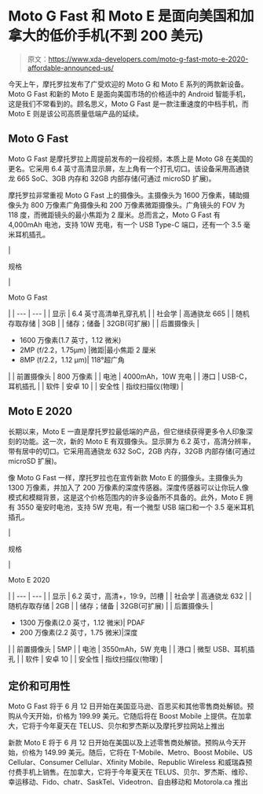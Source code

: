 # Moto G Fast 和 Moto E 是面向美国和加拿大的低价手机(不到 200 美元)

> 原文：<https://www.xda-developers.com/moto-g-fast-moto-e-2020-affordable-announced-us/>

今天上午，摩托罗拉发布了广受欢迎的 Moto G 和 Moto E 系列的两款新设备。Moto G Fast 和新的 Moto E 是面向美国市场的价格适中的 Android 智能手机，这是我们不常看到的。顾名思义，Moto G Fast 是一款注重速度的中档手机，而 Moto E 则是该公司高质量低端产品的延续。

## Moto G Fast

Moto G Fast 是摩托罗拉上周提前发布的一段视频，本质上是 Moto G8 在美国的更名。它采用 6.4 英寸高清显示屏，左上角有一个打孔切口。该设备采用高通骁龙 665 SoC、3GB 内存和 32GB 内部存储(可通过 microSD 扩展)。

摩托罗拉非常重视 Moto G Fast 上的摄像头。主摄像头为 1600 万像素，辅助摄像头为 800 万像素广角摄像头和 200 万像素微距摄像头。广角镜头的 FOV 为 118 度，而微距镜头的最小焦距为 2 厘米。总而言之，Moto G Fast 有 4,000mAh 电池，支持 10W 充电，有一个 USB Type-C 端口，还有一个 3.5 毫米耳机插孔。

| 

规格

 | 

Moto G Fast

 |
| --- | --- |
| 显示 | 6.4 英寸高清单孔穿孔机 |
| 社会学 | 高通骁龙 665 |
| 随机存取存储 | 3GB |
| 储存；储备 | 32GB(可扩展) |
| 后置摄像头 | 

*   1600 万像素(1.7 英寸，1.12 微米)
*   2MP (f/2.2，1.75μm) &#124;微距&#124;最小焦距 2 厘米
*   8MP (f/2.2，1.12 μm)&#124; 118°超广角

 |
| 前置摄像头 | 800 万像素 |
| 电池 | 4000mAh，10W 充电 |
| 港口 | USB-C，耳机插孔 |
| 软件 | 安卓 10 |
| 安全性 | 指纹扫描仪(物理) |

## Moto E 2020

长期以来，Moto E 一直是摩托罗拉最低端的产品，但它继续获得更多令人印象深刻的功能。这一次，新的 Moto E 有双摄像头。显示屏为 6.2 英寸，高清分辨率，带有居中的切口。它采用高通骁龙 632 SoC，2GB 内存，32GB 内部存储(可通过 microSD 扩展)。

像 Moto G Fast 一样，摩托罗拉也在宣传新款 Moto E 的摄像头。主摄像头为 1300 万像素，并加入了 200 万像素的深度传感器。深度传感器可以让你玩人像模式和模糊背景，这是这个价格范围内的许多设备所不具备的。此外，Moto E 拥有 3550 毫安时电池，支持 5W 充电，有一个微型 USB 端口和一个 3.5 毫米耳机插孔。

| 

规格

 | 

Moto E 2020

 |
| --- | --- |
| 显示 | 6.2 英寸，高清+，19:9，凹槽 |
| 社会学 | 高通骁龙 632 |
| 随机存取存储 | 2GB |
| 储存；储备 | 32GB(可扩展) |
| 后置摄像头 | 

*   1300 万像素(2.0 英寸，1.12 微米)&#124; PDAF
*   200 万像素(2.2 英寸，1.75 微米)&#124;深度

 |
| 前置摄像头 | 5MP |
| 电池 | 3550mAh，5W 充电 |
| 港口 | 微型 USB、耳机插孔 |
| 软件 | 安卓 10 |
| 安全性 | 指纹扫描仪(物理) |

## 定价和可用性

Moto G Fast 将于 6 月 12 日开始在美国亚马逊、百思买和其他零售商处解锁。预购从今天开始，价格为 199.99 美元。它随后将在 Boost Mobile 上提供。在加拿大，它将于今年夏天在 TELUS、贝尔和罗杰斯以及摩托罗拉网站上推出

新款 Moto E 将于 6 月 12 日开始在美国以及上述零售商处解锁。预购从今天开始，价格为 149.99 美元。随后，它将在 T-Mobile、Metro、Boost Mobile、US Cellular、Consumer Cellular、Xfinity Mobile、Republic Wireless 和威瑞森预付费手机上销售。在加拿大，它将于今年夏天在 TELUS、贝尔、罗杰斯、维珍、幸运移动、Fido、chatr、SaskTel、Videotron、自由移动和 Motorola.ca 推出